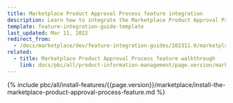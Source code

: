 ```yaml
---
title: Marketplace Product Approval Process feature integration
description: Learn how to integrate the Marketplace Product Approval Process feature into a Spryker project.
template: feature-integration-guide-template
last_updated: Mar 11, 2022
redirect_from:
  - /docs/marketplace/dev/feature-integration-guides/202311.0/marketplace-product-approval-process-feature-integration.html
related:
  - title: Marketplace Product Approval Process feature walkthrough
    link: docs/pbc/all/product-information-management/page.version/marketplace/marketplace-product-approval-process-feature-overview.html
---
```


{% include pbc/all/install-features/{{page.version}}/marketplace/install-the-marketplace-product-approval-process-feature.md %} <!-- To edit, see /_includes/pbc/all/install-features/202311.0/marketplace/install-the-marketplace-product-approval-process-feature.md -->
